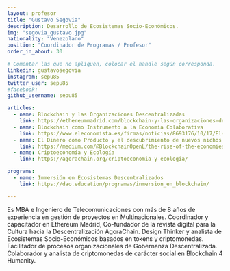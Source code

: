 ```yaml
---
layout: profesor
title: "Gustavo Segovia"
description: Desarrollo de Ecosistemas Socio-Económicos.
img: "segovia_gustavo.jpg"
nationality: "Venezolano"
position: "Coordinador de Programas / Profesor"
order_in_about: 30

# Comentar las que no apliquen, colocar el handle según corresponda.
linkedin: gustavosegovia
instagram: sepu85
twitter_user: sepu85
#facebook:
github_username: sepu85

articles:
  - name: Blockchain y las Organizaciones Descentralizadas
    link: https://ethereummadrid.com/blockchain-y-las-organizaciones-descentralizadas/
  - name: Blockchain como Instrumento a la Economía Colaborativa
    link: https://www.eleconomista.es/firmas/noticias/8693176/10/17/El-Blockchain-como-instrumento-de-la-Economia-Colaborativa.html
  - name: El Dinero como Producto y el descubrimiento de nuevos nichos de mercado.
    link: https://medium.com/@BlockchainOpenL/the-rise-of-the-economies-as-a-service-e6e6daa214d1
  - name: Criptoeconomía y Ecología
    link: https://agorachain.org/criptoeconomia-y-ecologia/

programs:
  - name: Immersión en Ecosistemas Descentralizados
    link: https://dao.education/programas/inmersion_en_blockchain/

---
```



Es MBA e Ingeniero de Telecomunicaciones con más de 8 años de experiencia en gestión de proyectos en Multinacionales. Coordinador y capacitador en Ethereum Madrid, Co-fundador de la revista digital para la Cultura hacia la Descentralización AgoraChain. Design Thinker y analista de Ecosistemas Socio-Económicos basados en tokens y criptomonedas. Facilitador de procesos organizacionales de Gobernanza Descentralizada. Colaborador y analista de criptomonedas de carácter social en Blockchain 4 Humanity.
